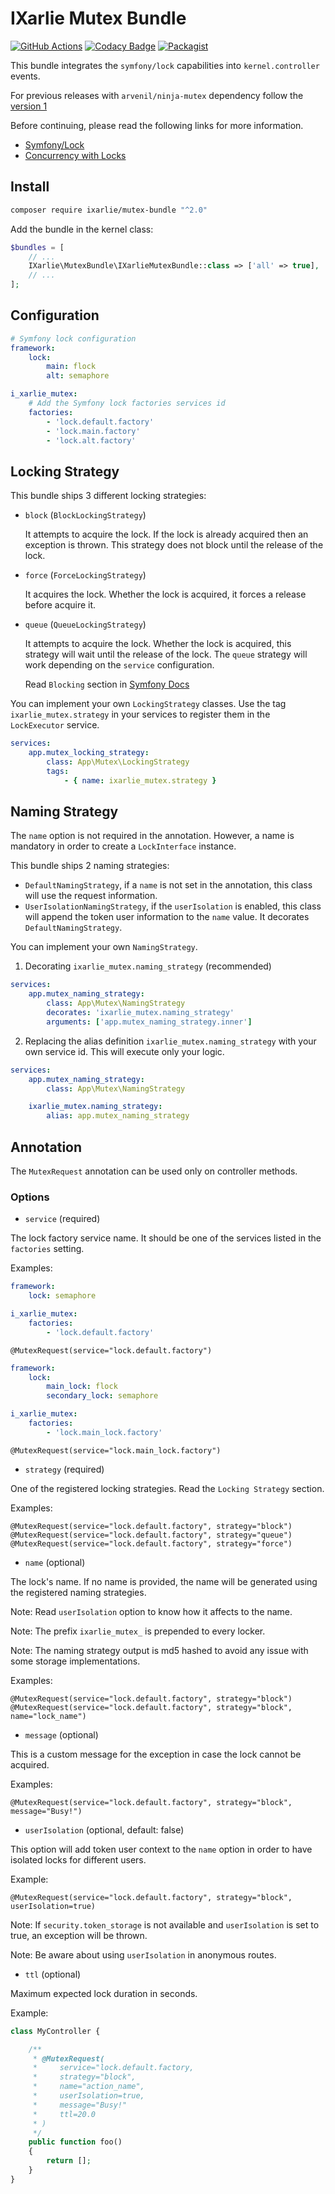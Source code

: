 # IXarlie Mutex Bundle

[![GitHub Actions][GA Image]][GA Link]
[![Codacy Badge](https://app.codacy.com/project/badge/Grade/c867ebceca884f43ae1fdb4b2f087573)](https://www.codacy.com/gh/ixarlie/mutex-bundle/dashboard?utm_source=github.com&amp;utm_medium=referral&amp;utm_content=ixarlie/mutex-bundle&amp;utm_campaign=Badge_Grade)
[![Packagist][Packagist Image]][Packagist Link]

This bundle integrates the `symfony/lock` capabilities into `kernel.controller` events.

For previous releases with `arvenil/ninja-mutex` dependency follow the [version 1](https://github.com/ixarlie/mutex-bundle/tree/v1.0.4)


Before continuing, please read the following links for more information.
- [Symfony/Lock](https://symfony.com/doc/current/components/lock.html)
- [Concurrency with Locks](https://symfony.com/doc/current/lock.html)


## Install

```sh
composer require ixarlie/mutex-bundle "^2.0"
```

Add the bundle in the kernel class:

```php
$bundles = [
    // ...
    IXarlie\MutexBundle\IXarlieMutexBundle::class => ['all' => true],
    // ...
];
```


## Configuration
```yaml
# Symfony lock configuration
framework:
    lock:
        main: flock
        alt: semaphore 
```

```yaml
i_xarlie_mutex:
    # Add the Symfony lock factories services id
    factories:
        - 'lock.default.factory'
        - 'lock.main.factory'
        - 'lock.alt.factory' 
```


## Locking Strategy

This bundle ships 3 different locking strategies:

- `block` (`BlockLockingStrategy`)

    It attempts to acquire the lock. If the lock is already acquired then an exception is thrown. This strategy does
    not block until the release of the lock.

- `force` (`ForceLockingStrategy`)

    It acquires the lock. Whether the lock is acquired, it forces a release before acquire it.

- `queue` (`QueueLockingStrategy`)

    It attempts to acquire the lock. Whether the lock is acquired, this strategy will wait until the release of the lock.
    The `queue` strategy will work depending on the `service` configuration.

    Read `Blocking` section in [Symfony Docs](https://symfony.com/doc/current/components/lock.html#blocking-locks)


You can implement your own `LockingStrategy` classes. Use the tag `ixarlie_mutex.strategy` in your services to register
them in the `LockExecutor` service.

```yaml
services:
    app.mutex_locking_strategy:
        class: App\Mutex\LockingStrategy
        tags:
            - { name: ixarlie_mutex.strategy }
```


## Naming Strategy

The `name` option is not required in the annotation. However, a name is mandatory in order to create a `LockInterface`
instance.

This bundle ships 2 naming strategies:

- `DefaultNamingStrategy`, if a `name` is not set in the annotation, this class will use the request information.
- `UserIsolationNamingStrategy`, if the `userIsolation` is enabled, this class will append the token user information
to the `name` value. It decorates `DefaultNamingStrategy`.

You can implement your own `NamingStrategy`.

1. Decorating `ixarlie_mutex.naming_strategy` (recommended)
```yaml
services:
    app.mutex_naming_strategy:
        class: App\Mutex\NamingStrategy
        decorates: 'ixarlie_mutex.naming_strategy'
        arguments: ['app.mutex_naming_strategy.inner']
```

2. Replacing the alias definition `ixarlie_mutex.naming_strategy` with your own service id. This will execute only your
 logic.
```yaml
services:
    app.mutex_naming_strategy:
        class: App\Mutex\NamingStrategy

    ixarlie_mutex.naming_strategy:
        alias: app.mutex_naming_strategy
```


## Annotation

The `MutexRequest` annotation can be used only on controller methods.

### Options

- `service` (required)

The lock factory service name. It should be one of the services listed in the `factories` setting.

Examples:
```yaml
framework:
    lock: semaphore

i_xarlie_mutex:
    factories:
        - 'lock.default.factory'
```
```
@MutexRequest(service="lock.default.factory")
```

```yaml
framework:
    lock:
        main_lock: flock
        secondary_lock: semaphore

i_xarlie_mutex:
    factories:
        - 'lock.main_lock.factory'
```
```
@MutexRequest(service="lock.main_lock.factory")
```

- `strategy` (required)

One of the registered locking strategies. Read the `Locking Strategy` section.

Examples:
```
@MutexRequest(service="lock.default.factory", strategy="block")
@MutexRequest(service="lock.default.factory", strategy="queue")
@MutexRequest(service="lock.default.factory", strategy="force") 
```

- `name` (optional)

The lock's name. If no name is provided, the name will be generated using the registered naming strategies.


Note: Read `userIsolation` option to know how it affects to the name.

Note: The prefix `ixarlie_mutex_` is prepended to every locker.

Note: The naming strategy output is md5 hashed to avoid any issue with some storage implementations.

Examples:
```
@MutexRequest(service="lock.default.factory", strategy="block")
@MutexRequest(service="lock.default.factory", strategy="block", name="lock_name")
```

- `message` (optional)

This is a custom message for the exception in case the lock cannot be acquired.

Examples:
```
@MutexRequest(service="lock.default.factory", strategy="block", message="Busy!")
```

- `userIsolation` (optional, default: false)

This option will add token user context to the `name` option in order to have isolated locks for different users.

Example:
```
@MutexRequest(service="lock.default.factory", strategy="block", userIsolation=true)
```

Note: If `security.token_storage` is not available and `userIsolation` is set to true, an exception will be thrown.

Note: Be aware about using `userIsolation` in anonymous routes.

- `ttl` (optional)

Maximum expected lock duration in seconds.

Example:
```php
class MyController {

    /**
     * @MutexRequest(
     *     service="lock.default.factory,
     *     strategy="block",
     *     name="action_name",
     *     userIsolation=true,
     *     message="Busy!"
     *     ttl=20.0 
     * )
     */
    public function foo()
    {
        return [];
    }
}
```

[GA Image]: https://github.com/ixarlie/mutex-bundle/workflows/CI/badge.svg
[GA Link]: https://github.com/ixarlie/mutex-bundle/actions?query=workflow%3A%22CI%22+branch%3Amaster
[Packagist Image]: https://img.shields.io/packagist/v/ixarlie/mutex-bundle.svg
[Packagist Link]: https://packagist.org/packages/ixarlie/mutex-bundle
